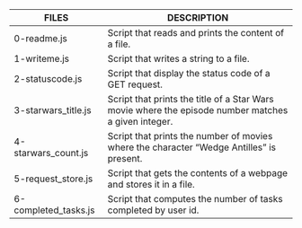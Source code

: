 | FILES  | DESCRIPTION |
| ------------- | ------------- |
| 0-readme.js | Script that reads and prints the content of a file. |
| 1-writeme.js | Script that writes a string to a file. |
| 2-statuscode.js | Script that display the status code of a GET request. |
| 3-starwars_title.js | Script that prints the title of a Star Wars movie where the episode number matches a given integer. |
| 4-starwars_count.js | Script that prints the number of movies where the character “Wedge Antilles” is present. |
| 5-request_store.js | Script that gets the contents of a webpage and stores it in a file. |
| 6-completed_tasks.js | Script that computes the number of tasks completed by user id. |